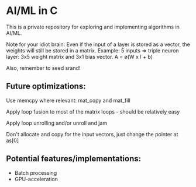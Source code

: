 # AI/ML in C
This is a private repository for exploring and implementing algorithms in AI/ML.

Note for your idiot brain: Even if the input of a layer is stored as a vector, the weights will still be stored in a matrix.
Example: 5 inputs => triple neuron layer: 3x5 weight matrix and 3x1 bias vector.
A = ø(W x I + b)

Also, remember to seed srand!

## Future optimizations:
Use memcpy where relevant: mat_copy and mat_fill

Apply loop fusion to most of the matrix loops - should be relatively easy

Apply loop unrolling and/or unroll and jam

Don't allocate and copy for the input vectors, just change the pointer at as[0]

## Potential features/implementations:
* Batch processing
* GPU-acceleration
